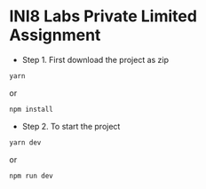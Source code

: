 # INI8 Labs Private Limited Assignment

- Step 1. First download the project as zip

```sh
yarn
```

or

```sh
npm install
```

- Step 2. To start the project

```sh
yarn dev
```

or

```sh
npm run dev
```
